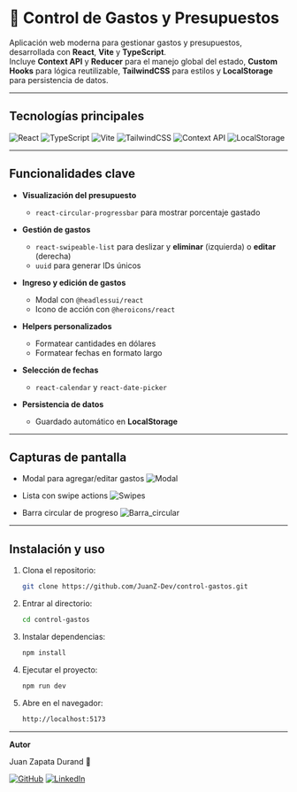 # 📝 Control de Gastos y Presupuestos 

Aplicación web moderna para gestionar gastos y presupuestos, desarrollada con **React**, **Vite** y **TypeScript**.  
Incluye **Context API** y **Reducer** para el manejo global del estado, **Custom Hooks** para lógica reutilizable, **TailwindCSS** para estilos y **LocalStorage** para persistencia de datos.

---

## Tecnologías principales

![React](https://img.shields.io/badge/React-20232A?style=for-the-badge&logo=react&logoColor=61DAFB)
![TypeScript](https://img.shields.io/badge/TypeScript-3178C6?style=for-the-badge&logo=typescript&logoColor=white)
![Vite](https://img.shields.io/badge/Vite-646CFF?style=for-the-badge&logo=vite&logoColor=white)
![TailwindCSS](https://img.shields.io/badge/TailwindCSS-38B2AC?style=for-the-badge&logo=tailwind-css&logoColor=white)
![Context API](https://img.shields.io/badge/Context%20API-20232A?style=for-the-badge&logo=react&logoColor=61DAFB)
![LocalStorage](https://img.shields.io/badge/LocalStorage-FFCA28?style=for-the-badge&logo=googlechrome&logoColor=black)

---

## Funcionalidades clave

- **Visualización del presupuesto**
  - `react-circular-progressbar` para mostrar porcentaje gastado

- **Gestión de gastos**  
  - `react-swipeable-list` para deslizar y **eliminar** (izquierda) o **editar** (derecha)
  - `uuid` para generar IDs únicos
 
- **Ingreso y edición de gastos**
  - Modal con `@headlessui/react`
  - Icono de acción con `@heroicons/react`

- **Helpers personalizados**
  - Formatear cantidades en dólares
  - Formatear fechas en formato largo

- **Selección de fechas**  
  - `react-calendar` y `react-date-picker`

- **Persistencia de datos**  
  - Guardado automático en **LocalStorage**  

---

## Capturas de pantalla
- Modal para agregar/editar gastos
  ![Modal](https://github.com/user-attachments/assets/21fd73ac-c25c-456e-a930-18102acfa787)

- Lista con swipe actions
  ![Swipes](https://github.com/user-attachments/assets/b7cd7aae-1cbc-4a57-aa44-778828fa6554)

- Barra circular de progreso
![Barra_circular](https://github.com/user-attachments/assets/2a9fca97-48e0-4ed4-91bc-5cf88e5dc1fc)


---

## Instalación y uso
1. Clona el repositorio:
   
   ```bash
   git clone https://github.com/JuanZ-Dev/control-gastos.git
   ```
3. Entrar al directorio:
   
   ```bash
   cd control-gastos
   ```
4. Instalar dependencias:
   ```bash
   npm install
   ```
6. Ejecutar el proyecto:
   ```bash
   npm run dev
   ```
8. Abre en el navegador:
   ```bash
   http://localhost:5173
   ```

---

**Autor**

Juan Zapata Durand 🚀

[![GitHub](https://img.shields.io/badge/GitHub-000?style=for-the-badge&logo=github&logoColor=white)](https://github.com/JuanZ-Dev)
[![LinkedIn](https://img.shields.io/badge/LinkedIn-0A66C2?style=for-the-badge&logo=linkedin&logoColor=white)](https://linkedin.com/in/juan-zapata-durand)

